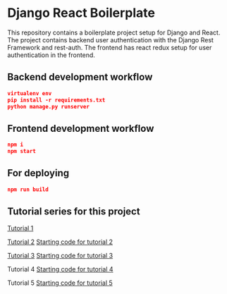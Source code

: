 # Django React Boilerplate

This repository contains a boilerplate project setup for Django and React. The project contains backend user authentication with the Django Rest Framework and rest-auth. The frontend has react redux setup for user authentication in the frontend.

## Backend development workflow

```json
virtualenv env
pip install -r requirements.txt
python manage.py runserver
```

## Frontend development workflow

```json
npm i
npm start
```

## For deploying

```json
npm run build
```

## Tutorial series for this project

[Tutorial 1](https://youtu.be/X367yDYmogo)

[Tutorial 2](https://youtu.be/oEj7nf4yW7c)
[Starting code for tutorial 2](https://github.com/justdjango/teach-me-django/commit/272f61a19c82d4a5420893dc5a08cd805cc2cd76)

[Tutorial 3](https://youtu.be/rMSPOmZ5e_Q)
[Starting code for tutorial 3](https://github.com/justdjango/teach-me-django/commit/174ae287a58e46be0fa467e5367ed5c714f608f6)

Tutorial 4
[Starting code for tutorial 4](https://github.com/justdjango/teach-me-django/commit/58823b3deae7bee8ed5796e37f26d18eaa449e25)

Tutorial 5
[Starting code for tutorial 5](https://github.com/justdjango/teach-me-django/commit/16d0635f1ce03c7e8a2a23c2e49bdae8481c5b48)
